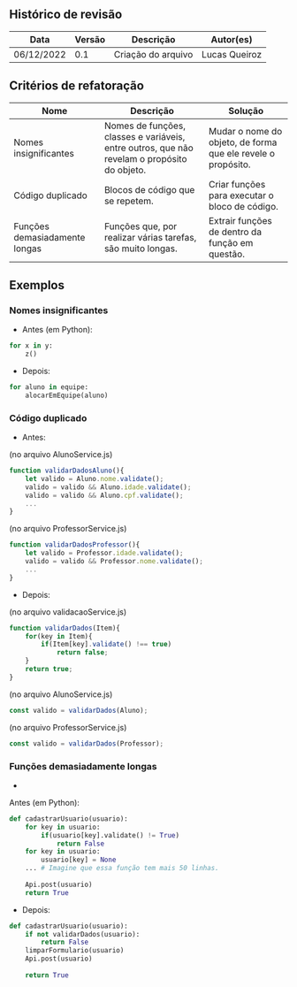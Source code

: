 ## Histórico de revisão

| Data       | Versão | Descrição            | Autor(es)                          |
| ---------- | ------ | -------------------- | ---------------------------------- |
| 06/12/2022 |  0.1   | Criação do arquivo   | Lucas Queiroz                      |

## Critérios de refatoração

| Nome                          | Descrição                                                    | Solução                                                      |
| ----------------------------- | ------------------------------------------------------------ | ------------------------------------------------------------ |
| Nomes insignificantes         | Nomes de funções, classes e variáveis, entre outros, que não revelam o propósito do objeto. | Mudar o nome do objeto, de forma que ele revele o propósito. |
| Código duplicado              | Blocos de código que se repetem.                             | Criar funções para executar o bloco de código.               |
| Funções demasiadamente longas | Funções que, por realizar várias tarefas, são muito longas.  | Extrair funções de dentro da função em questão.              |

## Exemplos

### Nomes insignificantes

- Antes (em Python):

```python
for x in y:
    z()
```

- Depois:

```python
for aluno in equipe:
    alocarEmEquipe(aluno)
```

### Código duplicado

- Antes: 

(no arquivo AlunoService.js)

```javascript
function validarDadosAluno(){
    let valido = Aluno.nome.validate();
    valido = valido && Aluno.idade.validate();
    valido = valido && Aluno.cpf.validate();
    ...
}
```

(no arquivo ProfessorService.js)

```javascript
function validarDadosProfessor(){
	let valido = Professor.idade.validate();
	valido = valido && Professor.nome.validate();
    ...
}
```

- Depois:

(no arquivo validacaoService.js)

```javascript
function validarDados(Item){
    for(key in Item){
        if(Item[key].validate() !== true)
            return false;
    }
    return true;
}
```

(no arquivo AlunoService.js)

```javascript
const valido = validarDados(Aluno);
```

(no arquivo ProfessorService.js)

```javascript
const valido = validarDados(Professor);
```

### Funções demasiadamente longas
- 
Antes (em Python):

```python
def cadastrarUsuario(usuario):
    for key in usuario:
        if(usuario[key].validate() != True)
        	return False
    for key in usuario:
        usuario[key] = None 
    ... # Imagine que essa função tem mais 50 linhas.
   
   	Api.post(usuario)
    return True
```

- Depois:

```python
def cadastrarUsuario(usuario):
    if not validarDados(usuario):
        return False
    limparFormulario(usuario)
    Api.post(usuario)
    
    return True
    
```

